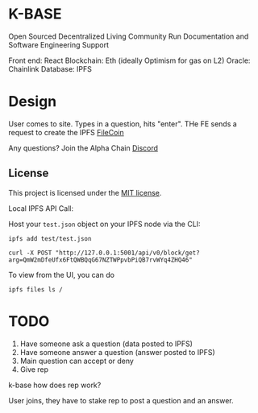 # K-BASE

Open Sourced Decentralized Living Community Run Documentation and Software Engineering Support

Front end: React
Blockchain: Eth (ideally Optimism for gas on L2)
Oracle: Chainlink
Database: IPFS

# Design

User comes to site. Types in a question, hits "enter".
THe FE sends a request to create the IPFS [FileCoin](https://proto.school/verifying-storage-on-filecoin/02)

Any questions? Join the Alpha Chain [Discord](https://discord.gg/g6Wfc297Yy)

## License

This project is licensed under the [MIT license](LICENSE).

Local IPFS API Call:

Host your `test.json` object on your IPFS node via the CLI:

```
ipfs add test/test.json
```

```
curl -X POST "http://127.0.0.1:5001/api/v0/block/get?arg=QmW2mDfeUfx6FtQWBQqG67NZTWPpvbPiQB7rvWYq4ZHQ46"
```

To view from the UI, you can do

```
ipfs files ls /
```

# TODO
1. Have someone ask a question (data posted to IPFS)
2. Have someone answer a question (answer posted to IPFS)
3. Main question can accept or deny
4. Give rep




k-base
how does rep work?

User joins, they have to stake rep to post a question and an answer. 


